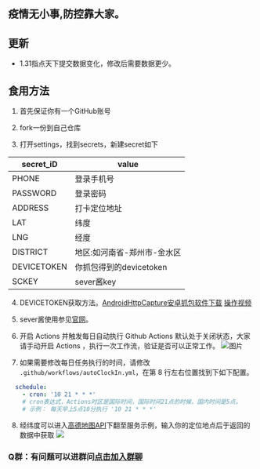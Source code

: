 ## 疫情无小事,防控靠大家。

## 更新
- 1.31指点天下提交数据变化，修改后需要数据更少。

## 食用方法

1. 首先保证你有一个GitHub账号

2. fork一份到自己仓库

3. 打开settings，找到secrets，新建secret如下

| secret_iD   | value                   |
| ----------- | ----------------------- |
| PHONE       | 登录手机号|
| PASSWORD    | 登录密码|
| ADDRESS     | 打卡定位地址|
| LAT         | 纬度|
| LNG         | 经度|
| DISTRICT    | 地区:如河南省-郑州市-金水区|
| DEVICETOKEN | 你抓包得到的devicetoken|
| SCKEY       | sever酱key|
4. DEVICETOKEN获取方法。[AndroidHttpCapture安卓抓包软件下载](http://static.hk.darkal.cn/har/demo.apk)
[操作视频](https://mp.weixin.qq.com/s/9ww2373nxj3JyV4o1VAvAw)

5. sever酱使用参见[官网](http://sc.ftqq.com/3.version)。

6. 开启 Actions 并触发每日自动执行
Github Actions 默认处于关闭状态，大家请手动开启 Actions ，执行一次工作流，验证是否可以正常工作。
![图片](https://s3.ax1x.com/2021/01/27/sxz1IJ.png)

7. 如果需要修改每日任务执行的时间，请修改 `.github/workflows/autoClockIn.yml`，在第 8 行左右位置找到下如下配置。

```yml
  schedule:
    - cron: '10 21 * * *'
    # cron表达式，Actions时区是国际时间，国际时间21点的时候，国内时间是5点。
    # 示例： 每天早上5点10分执行 '10 21 * * *'
```

8. 经纬度可以进入[高德地图API](https://developer.amap.com/api/webservice/guide/api/georegeo#geo)下翻至服务示例，输入你的定位地点后于返回的数据中获取
![](https://s3.ax1x.com/2021/01/28/y9Ml5Q.png)

### Q群：有问题可以进群问[点击加入群聊](https://jq.qq.com/?_wv=1027&k=oCdISxo1)
